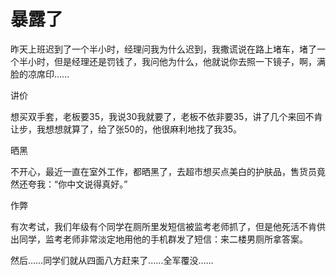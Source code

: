 # 暴露了

昨天上班迟到了一个半小时，经理问我为什么迟到，我撒谎说在路上堵车，堵了一个半小时，但是经理还是罚钱了，我问他为什么，他就说你去照一下镜子，啊，满脸的凉席印…… 

讲价 

想买双手套，老板要35，我说30我就要了，老板不依非要35，讲了几个来回不肯让步，我想想就算了，给了张50的，他很麻利地找了我35。 

晒黑 

不开心，最近一直在室外工作，都晒黑了，去超市想买点美白的护肤品，售货员竟然还夸我：“你中文说得真好。” 

作弊 

有次考试，我们年级有个同学在厕所里发短信被监考老师抓了，但是他死活不肯供出同学，监考老师非常淡定地用他的手机群发了短信：来二楼男厕所拿答案。 

然后……同学们就从四面八方赶来了……全军覆没……